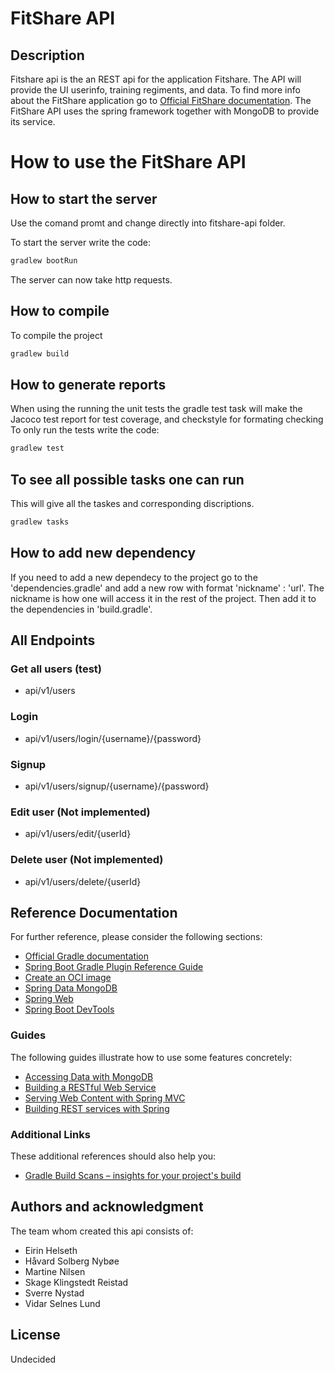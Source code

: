 # FitShare API

## Description
Fitshare api is the an REST api for the application Fitshare. The API will provide the UI userinfo, training regiments, and data.
To find more info about the FitShare application go to [Official FitShare documentation](https://gitlab.stud.idi.ntnu.no/tdt4140-2023/landsby-1/gruppe-14/fitshare-ui/-/blob/main/README.md). 
The FitShare API uses the spring framework together with MongoDB to provide its service.



# How to use the FitShare API

## How to start the server
Use the comand promt and change directly into fitshare-api folder.

To start the server write the code: 
```cmd
gradlew bootRun
```

The server can now take http requests.

## How to compile
To compile the project 
```cmd
gradlew build
```

## How to generate reports
When using the running the unit tests the gradle test task will make the Jacoco test report for test coverage, and checkstyle for formating checking
To only run the tests write the code:
```cmd
gradlew test
```

## To see all possible tasks one can run
This will give all the taskes and corresponding discriptions.
```cmd
gradlew tasks
```


## How to add new dependency
If you need to add a new dependecy to the project go to the 'dependencies.gradle' and add a new row with format 'nickname' : 'url'. The nickname is how one will access it in the rest of the project. Then add it to the dependencies in 'build.gradle'.

## All Endpoints
### Get all users (test)
* api/v1/users

### Login
* api/v1/users/login/{username}/{password}

### Signup
* api/v1/users/signup/{username}/{password}
  
### Edit user (Not implemented)
* api/v1/users/edit/{userId}

### Delete user (Not implemented)
* api/v1/users/delete/{userId}


## Reference Documentation
For further reference, please consider the following sections:

* [Official Gradle documentation](https://docs.gradle.org)
* [Spring Boot Gradle Plugin Reference Guide](https://docs.spring.io/spring-boot/docs/3.0.2/gradle-plugin/reference/html/)
* [Create an OCI image](https://docs.spring.io/spring-boot/docs/3.0.2/gradle-plugin/reference/html/#build-image)
* [Spring Data MongoDB](https://docs.spring.io/spring-boot/docs/3.0.2/reference/htmlsingle/#data.nosql.mongodb)
* [Spring Web](https://docs.spring.io/spring-boot/docs/3.0.2/reference/htmlsingle/#web)
* [Spring Boot DevTools](https://docs.spring.io/spring-boot/docs/3.0.2/reference/htmlsingle/#using.devtools)

### Guides
The following guides illustrate how to use some features concretely:

* [Accessing Data with MongoDB](https://spring.io/guides/gs/accessing-data-mongodb/)
* [Building a RESTful Web Service](https://spring.io/guides/gs/rest-service/)
* [Serving Web Content with Spring MVC](https://spring.io/guides/gs/serving-web-content/)
* [Building REST services with Spring](https://spring.io/guides/tutorials/rest/)

### Additional Links
These additional references should also help you:

* [Gradle Build Scans – insights for your project's build](https://scans.gradle.com#gradle)



## Authors and acknowledgment
The team whom created this api consists of:

* Eirin Helseth
* Håvard Solberg Nybøe
* Martine Nilsen
* Skage Klingstedt Reistad
* Sverre Nystad
* Vidar Selnes Lund

## License
Undecided